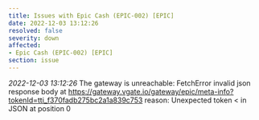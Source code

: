 ```yaml
---
title: Issues with Epic Cash (EPIC-002) [EPIC]
date: 2022-12-03 13:12:26
resolved: false
severity: down
affected:
- Epic Cash (EPIC-002) [EPIC]
section: issue
---
```


*2022-12-03 13:12:26* The gateway is unreachable: FetchError invalid json response body at https://gateway.vgate.io/gateway/epic/meta-info?tokenId=tti_f370fadb275bc2a1a839c753 reason: Unexpected token < in JSON at position 0